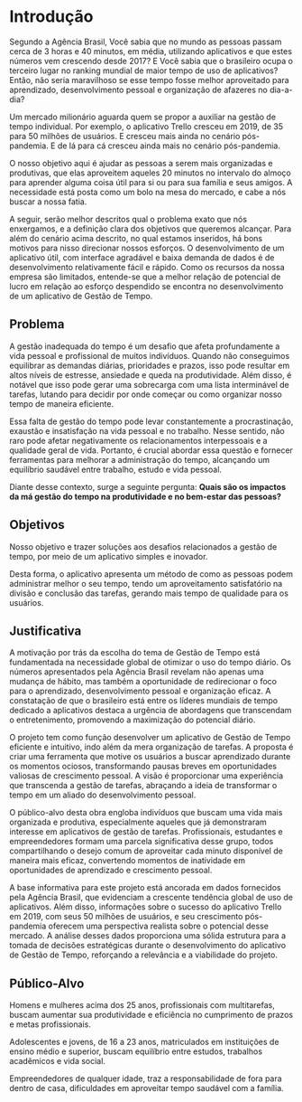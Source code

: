 # Introdução

Segundo a Agência Brasil, Você sabia que no mundo as pessoas passam cerca de 3 horas e 40 minutos, em média, utilizando aplicativos e que estes números vem crescendo desde 2017? E Você sabia que o brasileiro ocupa o terceiro lugar no ranking mundial de maior tempo de uso de aplicativos? Então, não seria maravilhoso se esse tempo fosse melhor aproveitado para aprendizado, desenvolvimento pessoal e organização de afazeres no dia-a-dia?

Um mercado milionário aguarda quem se propor a auxiliar na gestão de tempo individual. Por exemplo, o aplicativo Trello cresceu em 2019, de 35 para 50 milhões de usuários. E cresceu mais ainda no cenário pós-pandemia. E de lá para cá cresceu ainda mais no cenário pós-pandemia.

O nosso objetivo aqui é ajudar as pessoas a serem mais organizadas e produtivas, que elas aproveitem aqueles 20 minutos no intervalo do almoço para aprender alguma coisa útil para si ou para sua família e seus amigos. A necessidade está posta como um bolo na mesa do mercado, e cabe a nós buscar a nossa fatia. 

A seguir, serão melhor descritos qual o problema exato que nós enxergamos, e a definição clara dos objetivos que queremos alcançar. Para além do cenário acima descrito, no qual estamos inseridos, há bons motivos para nisso direcionar nossos esforços. O desenvolvimento de um aplicativo útil, com interface agradável e baixa demanda de dados é de desenvolvimento relativamente fácil e rápido. Como os recursos da nossa empresa são limitados, entende-se que a melhor relação de potencial de lucro em relação ao esforço despendido se encontra no desenvolvimento de um aplicativo de Gestão de Tempo.

## Problema

A gestão inadequada do tempo é um desafio que afeta profundamente a vida pessoal e profissional de muitos indivíduos. Quando não conseguimos equilibrar as demandas diárias, prioridades e prazos, isso pode resultar em altos níveis de estresse, ansiedade e queda na produtividade. Além disso, é notável que isso pode gerar uma sobrecarga com uma lista interminável de tarefas, lutando para decidir por onde começar ou como organizar nosso tempo de maneira eficiente.

Essa falta de gestão do tempo pode levar constantemente a procrastinação, exaustão e insatisfação na vida pessoal e no trabalho. Nesse sentido, não raro pode afetar negativamente os relacionamentos interpessoais e a qualidade geral de vida. Portanto, é crucial abordar essa questão e fornecer ferramentas para melhorar a administração do tempo, alcançando um equilíbrio saudável entre trabalho, estudo e vida pessoal.

Diante desse contexto, surge a seguinte pergunta: **Quais são os impactos da má gestão do tempo na produtividade e no bem-estar das pessoas?**

## Objetivos

Nosso objetivo e trazer soluções aos desafios relacionados a gestão de tempo, por meio de um aplicativo simples e inovador. 

Desta forma, o aplicativo apresenta um método de como as pessoas podem administrar melhor o seu tempo, tendo um aproveitamento satisfatório na divisão e conclusão das tarefas, gerando mais tempo de qualidade para os usuários. 


## Justificativa

A motivação por trás da escolha do tema de Gestão de Tempo está fundamentada na necessidade global de otimizar o uso do tempo diário. Os números apresentados pela Agência Brasil revelam não apenas uma mudança de hábito, mas também a oportunidade de redirecionar o foco para o aprendizado, desenvolvimento pessoal e organização eficaz. A constatação de que o brasileiro está entre os líderes mundiais de tempo dedicado a aplicativos destaca a urgência de abordagens que transcendam o entretenimento, promovendo a maximização do potencial diário.

O projeto tem como função desenvolver um aplicativo de Gestão de Tempo eficiente e intuitivo, indo além da mera organização de tarefas. A proposta é criar uma ferramenta que motive os usuários a buscar aprendizado durante os momentos ociosos, transformando pausas breves em oportunidades valiosas de crescimento pessoal. A visão é proporcionar uma experiência que transcenda a gestão de tarefas, abraçando a ideia de transformar o tempo em um aliado do desenvolvimento pessoal.

O público-alvo desta obra engloba indivíduos que buscam uma vida mais organizada e produtiva, especialmente aqueles que já demonstraram interesse em aplicativos de gestão de tarefas. Profissionais, estudantes e empreendedores formam uma parcela significativa desse grupo, todos compartilhando o desejo comum de aproveitar cada minuto disponível de maneira mais eficaz, convertendo momentos de inatividade em oportunidades de aprendizado e crescimento pessoal.

A base informativa para este projeto está ancorada em dados fornecidos pela Agência Brasil, que evidenciam a crescente tendência global de uso de aplicativos. Além disso, informações sobre o sucesso do aplicativo Trello em 2019, com seus 50 milhões de usuários, e seu crescimento pós-pandemia oferecem uma perspectiva realista sobre o potencial desse mercado. A análise desses dados proporciona uma sólida estrutura para a tomada de decisões estratégicas durante o desenvolvimento do aplicativo de Gestão de Tempo, reforçando a relevância e a viabilidade do projeto.

## Público-Alvo

Homens e mulheres acima dos 25 anos, profissionais com multitarefas, buscam aumentar sua produtividade e eficiência no cumprimento de prazos e metas profissionais.

Adolescentes e jovens, de 16 a 23 anos, matriculados em instituições de ensino médio e superior, buscam equilíbrio entre estudos, trabalhos acadêmicos e vida social.

Empreendedores de qualquer idade, traz a responsabilidade de fora para dentro de casa, dificuldades em aproveitar tempo saudável com a família. 

